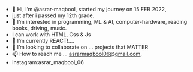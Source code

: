 - 👋 Hi, I’m @asrar-maqbool, started my journey on 15 FEB 2022,
-  just after i passed my 12th grade.
- 👀 I’m interested in programming, ML & AI, computer-hardware, reading books, driving, music.
- I can work with HTML, Css & Js
- 🌱 I’m currently REACT!....
- 💞️ I’m looking to collaborate on ... projects that MATTER
- 📫 How to reach me ... asrarmaqbool06@gmail.com,
- instagram:asrar_maqbool_06
 

<!---
asrar-codes/asrar-codes is a ✨ special ✨ repository because its `README.md` (this file) appears on your GitHub profile.
You can click the Preview link to take a look at your changes.
--->

